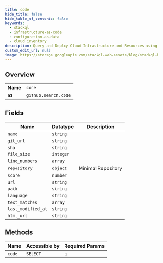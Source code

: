 ```yaml
---
title: code
hide_title: false
hide_table_of_contents: false
keywords:
  - stackql
  - infrastructure-as-code
  - configuration-as-data
  - cloud inventory
description: Query and Deploy Cloud Infrastructure and Resources using SQL
custom_edit_url: null
image: https://storage.googleapis.com/stackql-web-assets/blog/stackql-blog-post-featured-image.png
---
```

  
    

## Overview
<table><tbody>
<tr><td><b>Name</b></td><td><code>code</code></td></tr>
<tr><td><b>Id</b></td><td><code>github.search.code</code></td></tr>
</tbody></table>

## Fields
| Name | Datatype | Description |
| ---- | -------- | ----------- |
| `name` | `string` |  |
| `git_url` | `string` |  |
| `sha` | `string` |  |
| `file_size` | `integer` |  |
| `line_numbers` | `array` |  |
| `repository` | `object` | Minimal Repository |
| `score` | `number` |  |
| `url` | `string` |  |
| `path` | `string` |  |
| `language` | `string` |  |
| `text_matches` | `array` |  |
| `last_modified_at` | `string` |  |
| `html_url` | `string` |  |
## Methods
| Name | Accessible by | Required Params |
| ---- | ------------- | --------------- |
| `code` | `SELECT` | `q` |
